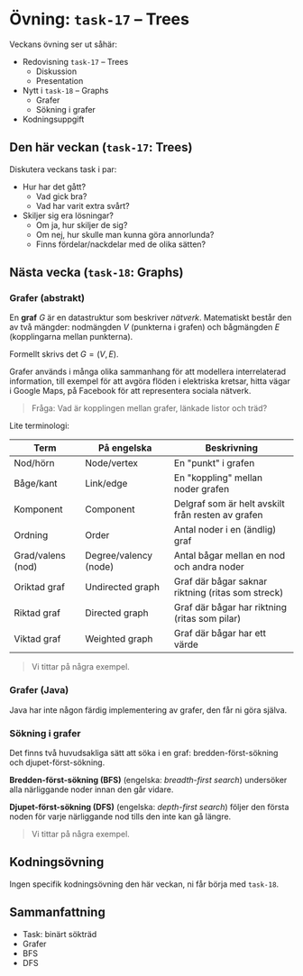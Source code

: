 # Övning: `task-17` – Trees

Veckans övning ser ut såhär:

- Redovisning `task-17` – Trees
    - Diskussion
    - Presentation
- Nytt i `task-18` – Graphs
    - Grafer
    - Sökning i grafer
- Kodningsuppgift

## Den här veckan (`task-17`: Trees)

Diskutera veckans task i par:

- Hur har det gått?
    - Vad gick bra?
    - Vad har varit extra svårt?
- Skiljer sig era lösningar?
    - Om ja, hur skiljer de sig?
    - Om nej, hur skulle man kunna göra annorlunda?
    - Finns fördelar/nackdelar med de olika sätten?

## Nästa vecka (`task-18`: Graphs)

### Grafer (abstrakt)

En **graf** $G$ är en datastruktur som beskriver *nätverk*. Matematiskt består den av två mängder: nodmängden $V$ (punkterna i grafen) och bågmängden $E$ (kopplingarna mellan punkterna).

Formellt skrivs det $G = (V, E)$.

Grafer används i många olika sammanhang för att modellera interrelaterad information, till exempel för att avgöra flöden i elektriska kretsar, hitta vägar i Google Maps, på Facebook för att representera sociala nätverk.

> Fråga: Vad är kopplingen mellan grafer, länkade listor och träd?

<!-- Svar: länkade listor och träd är specialfall av grafer. -->

Lite terminologi:

| **Term** | **På engelska** | **Beskrivning** |
|--|--|--|
| Nod/hörn | Node/vertex | En "punkt" i grafen |
| Båge/kant | Link/edge | En "koppling" mellan noder grafen |
| Komponent | Component | Delgraf som är helt avskilt från resten av grafen |
| Ordning | Order | Antal noder i en (ändlig) graf |
| Grad/valens (nod) | Degree/valency (node) | Antal bågar mellan en nod och andra noder |
| Oriktad graf | Undirected graph | Graf där bågar saknar riktning (ritas som streck) |
| Riktad graf | Directed graph | Graf där bågar har riktning (ritas som pilar) |
| Viktad graf | Weighted graph | Graf där bågar har ett värde |

> Vi tittar på några exempel.

### **Grafer (Java)**

Java har inte någon färdig implementering av grafer, den får ni göra själva.

### Sökning i grafer

Det finns två huvudsakliga sätt att söka i en graf: bredden-först-sökning och djupet-först-sökning.

**Bredden-först-sökning (BFS)** (engelska: *breadth-first search*) undersöker alla närliggande noder innan den går vidare.

**Djupet-först-sökning (DFS)** (engelska: *depth-first search*) följer den första noden för varje närliggande nod tills den inte kan gå längre.

> Vi tittar på några exempel.

## Kodningsövning

Ingen specifik kodningsövning den här veckan, ni får börja med `task-18`.

## Sammanfattning

* Task: binärt sökträd
* Grafer
* BFS
* DFS